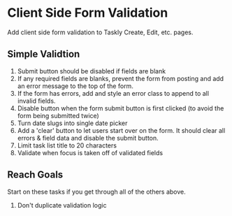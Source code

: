 # Client Side Form Validation

Add client side form validation to Taskly Create, Edit, etc. pages.

## Simple Validtion
1. Submit button should be disabled if fields are blank
1. If any required fields are blanks, prevent the form from posting and
   add an error message to the top of the form.
1. If the form has errors, add and style an error class to append to
   all invalid fields.
1. Disable button when the form submit button is first clicked (to avoid
   the form being submitted twice)
1. Turn date slugs into single date picker
1. Add a 'clear' button to let users start over on the form. It should
   clear all errors & field data and disable the submit button. 
1. Limit task list title to 20 characters
1. Validate when focus is taken off of validated fields

## Reach Goals

Start on these tasks if you get through all of the others above.

1. Don't duplicate validation logic 

